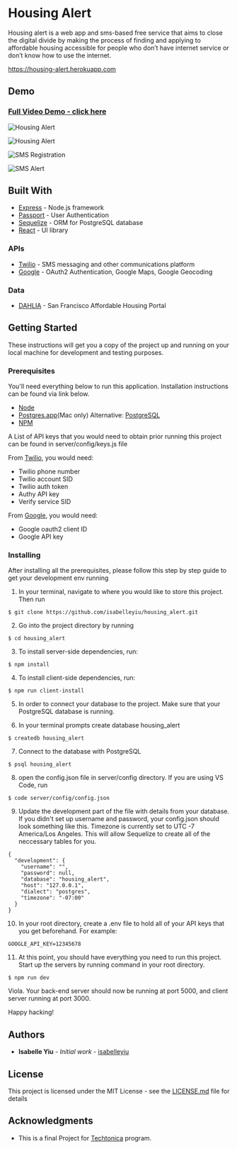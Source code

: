 # Housing Alert

Housing alert is a web app and sms-based free service that aims to close the digital divide by making the process of finding and applying to affordable housing accessible for people who don’t have internet service or don’t know how to use the internet. 

https://housing-alert.herokuapp.com

## Demo

### [Full Video Demo - click here](https://www.youtube.com/watch?v=MiBklCG1PE0&feature=youtu.be)


![Housing Alert](./client/public/housing_alert_registration.gif)


![Housing Alert](./client/public/housing_alert_preference.gif)


![SMS Registration](./client/public/housing_alert_SMS_registration.gif)


![SMS Alert](./client/public/housing_alert_SMS_alert.gif)


## Built With

* [Express](https://expressjs.com/) - Node.js framework
* [Passport](http://www.passportjs.org/) - User Authentication 
* [Sequelize](http://docs.sequelizejs.com/) - ORM for PostgreSQL database
* [React](https://reactjs.org/) - UI library

### APIs

* [Twilio](https://www.twilio.com/) - SMS messaging and other communications platform
* [Google](https://developers.google.com/) - OAuth2 Authentication, Google Maps, Google Geocoding

### Data 

* [DAHLIA](https://github.com/Exygy/sf-dahlia-salesforce/) - San Francisco Affordable Housing Portal 

## Getting Started

These instructions will get you a copy of the project up and running on your local machine for development and testing purposes. 

### Prerequisites

You'll need everything below to run this application. Installation instructions can be found via link below.

* [Node](https://nodejs.org/en/)
* [Postgres.app](https://postgresapp.com/)(Mac only) Alternative: [PostgreSQL](postgresql.org)
* [NPM](https://www.npmjs.com/)

A List of API keys that you would need to obtain prior running this project can be found in server/config/keys.js file

From [Twilio](https://www.twilio.com/), you would need: 
* Twilio phone number
* Twilio account SID
* Twilio auth token
* Authy API key
* Verify service SID

From [Google](https://developers.google.com/), you would need: 
* Google oauth2 client ID
* Google API key


### Installing

After installing all the prerequisites, please follow this step by step guide to get your development env running


1. In your terminal, navigate to where you would like to store this project. Then run

```
$ git clone https://github.com/isabelleyiu/housing_alert.git
```

2. Go into the project directory by running

```
$ cd housing_alert
```

3. To install server-side dependencies, run:

```
$ npm install 
```

4. To install client-side dependencies, run:

```
$ npm run client-install
```

5. In order to connect your database to the project. Make sure that your PostgreSQL database is running.

6. In your terminal prompts create database housing_alert

```
$ createdb housing_alert
```

7. Connect to the database with PostgreSQL

```
$ psql housing_alert
```

8. open the config.json file in server/config directory. If you are using VS Code, run

```
$ code server/config/config.json
```

9. Update the development part of the file with details from your database. If you didn't set up username and password, your config.json should look something like this. Timezone is currently set to UTC -7 America/Los Angeles. This will allow Sequelize to create all of the neccessary tables for you.

```
{
  "development": {
    "username": "",
    "password": null,
    "database": "housing_alert",
    "host": "127.0.0.1",
    "dialect": "postgres",
    "timezone": "-07:00"
  }
}
```

10. In your root directory, create a .env file to hold all of your API keys that you get beforehand. For example:

```
GOOGLE_API_KEY=12345678
```

11. At this point, you should have everything you need to run this project. Start up the servers by running command in your root directory.

``` 
$ npm run dev
```

Viola. Your back-end server should now be running at port 5000, and client server running at port 3000. 

Happy hacking!



## Authors

* **Isabelle Yiu** - *Initial work* - [isabelleyiu](https://github.com/isabelleyiu)


## License

This project is licensed under the MIT License - see the [LICENSE.md](LICENSE.md) file for details

## Acknowledgments

* This is a final Project for [Techtonica](https://techtonica.org/) program. 


